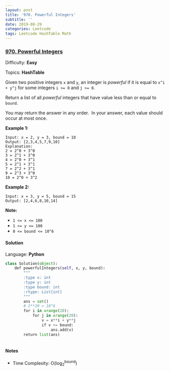 ```yaml
---
layout: post
title: '970. Powerful Integers'
subtitle: ''
date: 2019-08-29
categories: Leetcode
tags: Leetcode HashTable Math
---
```

### [970\. Powerful Integers](https://leetcode.com/problems/powerful-integers/)

Difficulty: **Easy**

Topics: **HashTable**

Given two positive integers `x` and `y`, an integer is _powerful_ if it is equal to `x^i + y^j` for some integers `i >= 0` and `j >= 0`.

Return a list of all _powerful_ integers that have value less than or equal to `bound`.

You may return the answer in any order.  In your answer, each value should occur at most once.


**Example 1:**

```
Input: x = 2, y = 3, bound = 10
Output: [2,3,4,5,7,9,10]
Explanation: 
2 = 2^0 + 3^0
3 = 2^1 + 3^0
4 = 2^0 + 3^1
5 = 2^1 + 3^1
7 = 2^2 + 3^1
9 = 2^3 + 3^0
10 = 2^0 + 3^2
```


**Example 2:**

```
Input: x = 3, y = 5, bound = 15
Output: [2,4,6,8,10,14]
```


**Note:**

*   `1 <= x <= 100`
*   `1 <= y <= 100`
*   `0 <= bound <= 10^6`


#### Solution

Language: **Python**

```python
class Solution(object):
    def powerfulIntegers(self, x, y, bound):
        """
        :type x: int
        :type y: int
        :type bound: int
        :rtype: List[int]
        """
        ans = set()
        # 2**20 > 10^6
        for i in xrange(20):
            for j in xrange(20):
                v = x**i + y**j
                if v <= bound:
                    ans.add(v)
        return list(ans)
        
```
#### Notes
- Time Complexity: O(log<sub>2</sub><sup>bound</sup>)